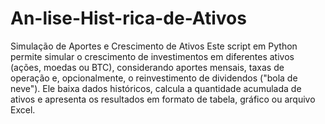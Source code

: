# An-lise-Hist-rica-de-Ativos
Simulação de Aportes e Crescimento de Ativos
Este script em Python permite simular o crescimento de investimentos em diferentes ativos (ações, moedas ou BTC), considerando aportes mensais, taxas de operação e, opcionalmente, o reinvestimento de dividendos ("bola de neve"). Ele baixa dados históricos, calcula a quantidade acumulada de ativos e apresenta os resultados em formato de tabela, gráfico ou arquivo Excel.
